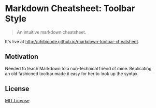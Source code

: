 # Markdown Cheatsheet: Toolbar Style

> An intuitive markdown cheatsheet.

It's live at http://chibicode.github.io/markdown-toolbar-cheatsheet.

## Motivation

Needed to teach Markdown to a non-technical friend of mine. Replicating an old fashioned toolbar made it easy for her to look up the syntax.

## License

[MIT License](http://chibicode.mit-license.org/)
